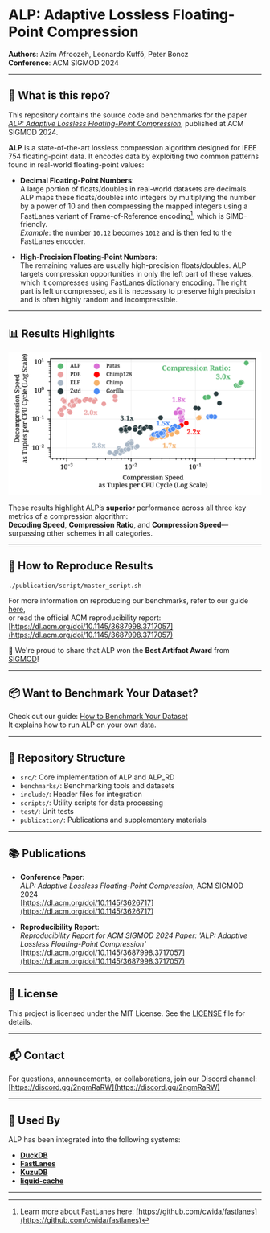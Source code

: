 # ALP: Adaptive Lossless Floating-Point Compression

**Authors**: Azim Afroozeh, Leonardo Kuffó, Peter Boncz  
**Conference**: ACM SIGMOD 2024

---

## 📄 What is this repo?

This repository contains the source code and benchmarks for the paper [_ALP: Adaptive Lossless Floating-Point Compression_](https://dl.acm.org/doi/abs/10.1145/3626717), published at ACM SIGMOD 2024.

**ALP** is a state-of-the-art lossless compression algorithm designed for IEEE 754 floating-point data. It encodes data by exploiting two common patterns found in real-world floating-point values:

- **Decimal Floating-Point Numbers**:  
  A large portion of floats/doubles in real-world datasets are decimals. ALP maps these floats/doubles into integers by multiplying the number by a power of 10 and then compressing the mapped integers using a FastLanes variant of Frame-of-Reference encoding[^1], which is SIMD-friendly.  
  _Example_: the number `10.12` becomes `1012` and is then fed to the FastLanes encoder.

- **High-Precision Floating-Point Numbers**:  
  The remaining values are usually high-precision floats/doubles. ALP targets compression opportunities in only the left part of these values, which it compresses using FastLanes dictionary encoding. The right part is left uncompressed, as it is necessary to preserve high precision and is often highly random and incompressible.

---

## 📊 Results Highlights

![ALP Results](alp_results.png)

These results highlight ALP’s **superior** performance across all three key metrics of a compression algorithm:  
**Decoding Speed**, **Compression Ratio**, and **Compression Speed**—surpassing other schemes in all categories.

---

## 🚀 How to Reproduce Results

```bash
./publication/script/master_script.sh
```

For more information on reproducing our benchmarks, refer to our guide [here](availability_reproducibility_initiative_report.md),  
or read the official ACM reproducibility report:  
[https://dl.acm.org/doi/10.1145/3687998.3717057](https://dl.acm.org/doi/10.1145/3687998.3717057)

🎉 We're proud to share that ALP won the **Best Artifact Award** from [SIGMOD](https://sigmod.org/sigmod-awards/sigmod-best-artifact-award/)!

---

## 📦 Want to Benchmark Your Dataset?

Check out our guide: [How to Benchmark Your Dataset](how_to_benchmark_your_dataset.md)  
It explains how to run ALP on your own data.

---

## 🧰 Repository Structure

- `src/`: Core implementation of ALP and ALP_RD
- `benchmarks/`: Benchmarking tools and datasets
- `include/`: Header files for integration
- `scripts/`: Utility scripts for data processing
- `test/`: Unit tests
- `publication/`: Publications and supplementary materials

---

## 📚 Publications

- **Conference Paper**:  
  _ALP: Adaptive Lossless Floating-Point Compression_, ACM SIGMOD 2024  
  [https://dl.acm.org/doi/10.1145/3626717](https://dl.acm.org/doi/10.1145/3626717)

- **Reproducibility Report**:  
  _Reproducibility Report for ACM SIGMOD 2024 Paper: 'ALP: Adaptive Lossless Floating-Point Compression'_  
  [https://dl.acm.org/doi/10.1145/3687998.3717057](https://dl.acm.org/doi/10.1145/3687998.3717057)

---

## 📄 License

This project is licensed under the MIT License. See the [LICENSE](LICENSE) file for details.

---

## 📬 Contact

For questions, announcements, or collaborations, join our Discord channel:  
[https://discord.gg/2ngmRaRW](https://discord.gg/2ngmRaRW)

---

## 🧩 Used By

ALP has been integrated into the following systems:

- [**DuckDB**](https://duckdb.org/2024/02/13/announcing-duckdb-0100.html)
- [**FastLanes**](https://github.com/cwida/FastLanes)
- [**KuzuDB**](https://github.com/kuzudb/kuzu/pull/3994)
- [**liquid-cache**](https://github.com/XiangpengHao/liquid-cache/pull/133)

---

[^1]: Learn more about FastLanes here: [https://github.com/cwida/fastlanes](https://github.com/cwida/fastlanes)


